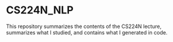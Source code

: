 # CS224N_NLP
This repository summarizes the contents of the CS224N lecture, summarizes what I studied, and contains what I generated in code.
